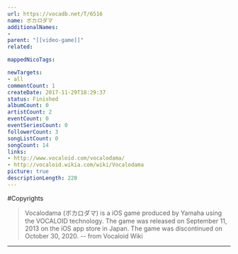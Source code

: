 ```yaml
---
url: https://vocadb.net/T/6516
name: ボカロダマ
additionalNames: 
- 
parent: "[[video-game]]"
related:

mappedNicoTags:

newTargets:
- all
commentCount: 1
createDate: 2017-11-29T18:29:37
status: Finished
albumCount: 0
artistCount: 2
eventCount: 0
eventSeriesCount: 0
followerCount: 3
songListCount: 0
songCount: 14
links: 
- http://www.vocaloid.com/vocalodama/
- http://vocaloid.wikia.com/wiki/Vocalodama
picture: true
descriptionLength: 228
---
```


#Copyrights

> Vocalodama (ボカロダマ) is a iOS game produced by Yamaha using the VOCALOID technology. The game was released on September 11, 2013 on the iOS app store in Japan. The game was discontinued on October 30, 2020.
-- from Vocaloid Wiki

---

